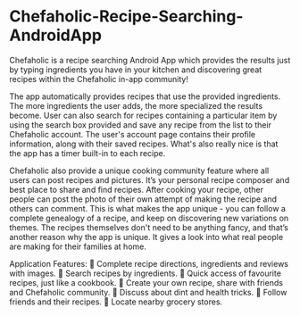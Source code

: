 # Chefaholic-Recipe-Searching-AndroidApp
Chefaholic is a recipe searching Android App which provides the results just by typing ingredients you have in your kitchen and discovering great recipes within the Chefaholic in-app community!

The app automatically provides recipes that use the provided ingredients. The more ingredients the user adds, the more specialized the results become. 
User can also search for recipes containing a particular item by using the search box provided and save any recipe from the list to their Chefaholic account.
The user's account page contains their profile information, along with their saved recipes. What's also really nice is that the app has a timer built-in to each recipe.

Chefaholic also provide a unique cooking community feature where all users can post recipes and pictures. It’s your personal recipe composer and best place to share and find recipes. 
After cooking your recipe, other people can post the photo of their own attempt of making the recipe and others can comment. 
This is what makes the app unique - you can follow a complete genealogy of a recipe, and keep on discovering new variations on themes. 
The recipes themselves don't need to be anything fancy, and that’s another reason why the app is unique. It gives a look into what real people are making for their families at home.

Application Features: 
 Complete recipe directions, ingredients and reviews with images. 
 Search recipes by ingredients. 
 Quick access of favourite recipes, just like a cookbook.
 Create your own recipe, share with friends and Chefaholic community. 
 Discuss about dint and health tricks.  Follow friends and their recipes. 
 Locate nearby grocery stores.
